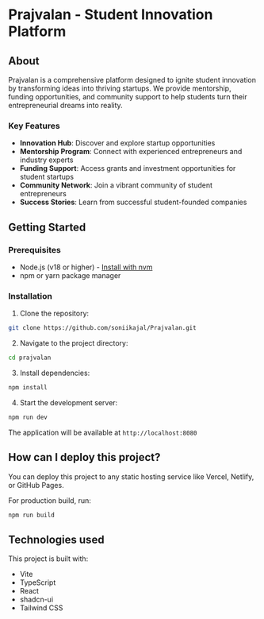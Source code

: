 # Prajvalan - Student Innovation Platform

## About

Prajvalan is a comprehensive platform designed to ignite student innovation by transforming ideas into thriving startups. We provide mentorship, funding opportunities, and community support to help students turn their entrepreneurial dreams into reality.

### Key Features

- **Innovation Hub**: Discover and explore startup opportunities
- **Mentorship Program**: Connect with experienced entrepreneurs and industry experts  
- **Funding Support**: Access grants and investment opportunities for student startups
- **Community Network**: Join a vibrant community of student entrepreneurs
- **Success Stories**: Learn from successful student-founded companies

## Getting Started

### Prerequisites

- Node.js (v18 or higher) - [Install with nvm](https://github.com/nvm-sh/nvm#installing-and-updating)
- npm or yarn package manager

### Installation

1. Clone the repository:
```bash
git clone https://github.com/soniikajal/Prajvalan.git
```

2. Navigate to the project directory:
```bash
cd prajvalan
```

3. Install dependencies:
```bash
npm install
```

4. Start the development server:
```bash
npm run dev
```

The application will be available at `http://localhost:8080`

## How can I deploy this project?

You can deploy this project to any static hosting service like Vercel, Netlify, or GitHub Pages.

For production build, run:
```sh
npm run build
```

## Technologies used

This project is built with:

- Vite
- TypeScript
- React
- shadcn-ui
- Tailwind CSS
